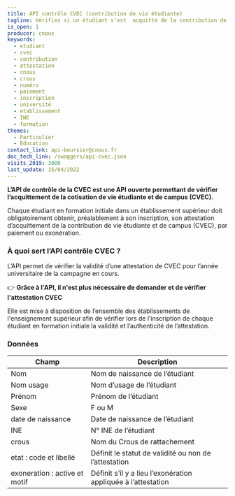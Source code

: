 ```yaml
---
title: API contrôle CVEC (contribution de vie étudiante)
tagline: Vérifiez si un étudiant s'est  acquitté de la contribution de vie étudiante
is_open: 1
producer: cnous
keywords:
  - etudiant
  - cvec
  - contribution
  - attestation
  - cnous
  - crous
  - numéro
  - paiement
  - inscription
  - université
  - etablissement
  - INE
  - formation
themes:
  - Particulier
  - Education
contact_link: api-boursier@cnous.fr
doc_tech_link: /swaggers/api-cvec.json
visits_2019: 3000
last_update: 15/04/2022
---
```


**L’API de contrôle de la CVEC est une API ouverte permettant de vérifier l’acquittement de la cotisation de vie étudiante et de campus (CVEC).**

Chaque étudiant en formation initiale dans un établissement supérieur doit obligatoirement obtenir, préalablement à son inscription, son attestation d’acquittement de la contribution de vie étudiante et de campus (CVEC), par paiement ou exonération.

### À quoi sert l’API contrôle CVEC ?

L’API permet de vérifier la validité d’une attestation de CVEC pour l’année universitaire de la campagne en cours.

👉 **Grâce à l'API, il n'est plus nécessaire de demander et de vérifier l'attestation CVEC**

Elle est mise à disposition de l’ensemble des établissements de l'enseignement supérieur afin de vérifier lors de l’inscription de chaque étudiant en formation initiale la validité et l’authenticité de l’attestation.

### Données

| Champ          | Description                                                                            |
| -------------- | -------------------------------------------------------------------------------------- |
| Nom          | Nom de naissance de l’étudiant                                                           |
| Nom usage    | Nom d’usage de l’étudiant                                                                |
| Prénom       | Prénom de l’étudiant                                                                     |
| Sexe | F ou M                                                                                           |
| date de naissance | Date de naissance de l’étudiant                                                     |
| INE | N° INE de l’étudiant                                                                              |
| crous |Nom du Crous de rattachement                                                                     |
| etat : code et libellé | Définit le statut de validité ou non de l’attestation                          |
| exoneration : active et motif | Définit s’il y a lieu l’exonération appliquée à l’attestation           |
